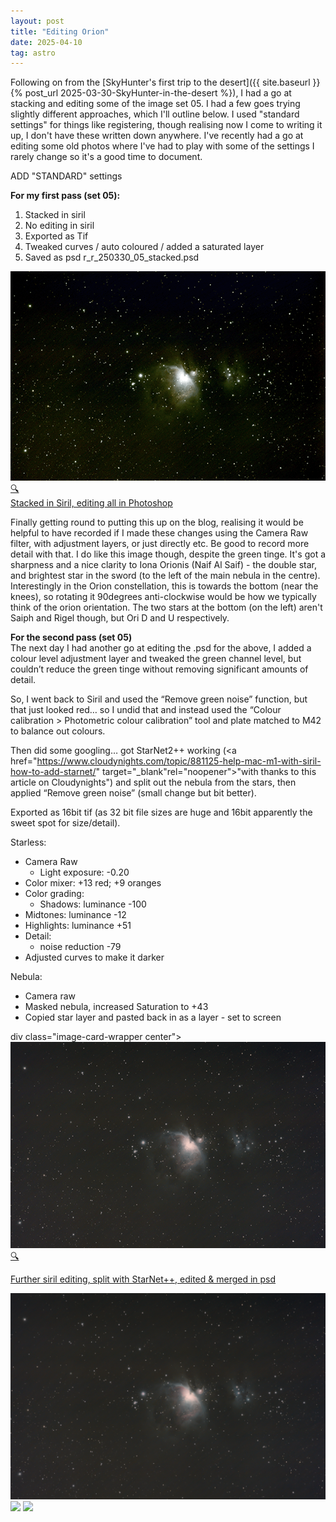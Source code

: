 ```yaml
---
layout: post
title: "Editing Orion"
date: 2025-04-10
tag: astro
---
```

 
Following on from the [SkyHunter's first trip to the desert]({{ site.baseurl }}{% post_url 2025-03-30-SkyHunter-in-the-desert %}), I had a go at stacking and editing some of the image set 05.  I had a few goes trying slightly different approaches, which I'll outline below.  I used "standard settings" for things like registering, though realising now I come to writing it up, I don't have these written down anywhere.  I've recently had a go at editing some old photos where I've had to play with some of the settings I rarely change so it's a good time to document.  

ADD "STANDARD" settings

**For my first pass (set 05):**
1. Stacked in siril
2. No editing in siril
3. Exported as Tif
4. Tweaked curves / auto coloured / added a saturated layer
5. Saved as psd r_r_250330_05_stacked.psd

<div class="image-card-wrapper center">
    <a href="/assets/images/25_04/psd r_r_250330_05_stacked.psd screenshot.png" target="_blank">
        <img src="/assets/images/25_04/psd r_r_250330_05_stacked.psd_screenshot_sml.png" alt="Image of Orion Nebula with settings below">
        <span class="icon">🔍</span>
        <figcaption>Stacked in Siril, editing all in Photoshop</figcaption>
    </a>
</div>

Finally getting round to putting this up on the blog, realising it would be helpful to have recorded if I made these changes using the Camera Raw filter, with adjustment layers, or just directly etc.  Be good to record more detail with that.  I do like this image though, despite the green tinge.  It's got a sharpness and a nice clarity to Iona Orionis (Naif Al Saif) - the double star, and brightest star in the sword (to the left of the main nebula in the centre).  Interestingly in the Orion constellation, this is towards the bottom (near the knees), so rotating it 90degrees anti-clockwise would be how we typically think of the orion orientation.  The two stars at the bottom (on the left) aren't Saiph and Rigel though, but Ori D and U respectively.  

**For the second pass (set 05)** <br>
The next day I had another go at editing the .psd for the above,  I added a colour level adjustment layer and tweaked the green channel level, but couldn’t reduce the green tinge without removing significant amounts of detail.  

So, I went back to Siril and used the “Remove green noise” function, but that just looked red… so I undid that and instead used the “Colour calibration > Photometric colour calibration” tool and plate matched to M42 to balance out colours.

Then did some googling… got StarNet2++ working (<a href="https://www.cloudynights.com/topic/881125-help-mac-m1-with-siril-how-to-add-starnet/" target="_blank"rel="noopener">"with thanks to this article on Cloudynights"</a>) and split out the nebula from the stars, then applied “Remove green noise” (small change but bit better).  

Exported as 16bit tif (as 32 bit file sizes are huge and 16bit apparently the sweet spot for size/detail).

Starless:
* Camera Raw
  * Light exposure: -0.20
 * Color mixer: +13 red; +9 oranges
* Color grading: 
   * Shadows: luminance -100
 * Midtones: luminance -12
 * Highlights: luminance +51
* Detail:
    * noise reduction -79
 * Adjusted curves to make it darker

Nebula:
* Camera raw
 * Masked nebula, increased Saturation to +43
 * Copied star layer and pasted back in as a layer - set to screen

div class="image-card-wrapper center">
    <a href="/assets/images/25_04/10th_greenNoiseRemoved_edit.png" target="_blank">
        <img src="/assets/images/25_04/10th_greenNoiseRemoved_edit_sml600.png" alt="Image of Orion Nebula with settings below">
        <span class="icon">🔍</span>
        <figcaption>Further siril editing, split with StarNet++, edited & merged in psd</figcaption>
    </a>
</div>


<img src="/assets/images/25_04/10th_greenNoiseRemoved_edit.png">

<img src="/assets/images/25_04/13th_reEdited_in_siril.png">

<img src="/assets/images/25_04/darkenedEdit.png">
